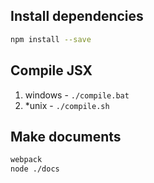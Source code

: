 ## Install dependencies
```bash
npm install --save
```

## Compile JSX
1. windows - `./compile.bat`
2. *unix - `./compile.sh`

## Make documents
```bash
webpack
node ./docs
```


